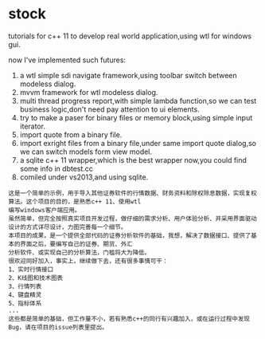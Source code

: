 stock
=====

tutorials for c++ 11 to develop real world application,using wtl for windows gui.

now I've implemented such futures:  
  1. a wtl simple sdi navigate framework,using toolbar switch between modeless dialog.  
  2. mvvm framework for wtl modeless dialog.  
  3. multi thread progress report,with simple lambda function,so we can test business logic,don't need pay attention to ui elements.  
  4. try to make a paser for binary files or memory block,using simple input iterator.  
  5. import quote from a binary file.  
  6. import exright files from a binary file,under same  import quote dialog,so we can switch models form view model.  
  7. a sqlite c++ 11 wrapper,which is the best wrapper now,you could find some info in dbtest.cc  
  8. comiled under vs2013,and using sqlite.  

    这是一个简单的示例，用于导入其他证券软件的行情数据、财务资料和除权除息数据，实现复权算法。这个项目的目的，是熟悉c++ 11、使用wtl  
    编写windows客户端应用。  
    虽然简单，但完全按照真实项目开发过程，做仔细的需求分析、用户体验分析、并采用界面驱动设计的方式详尽设计，力图完善每一个细节。  
    本项目的成果，是一个提供全部代码的证券分析软件的基础，我想，解决了数据接口、提供了基本的界面之后，要编写自己的证券、期货、外汇  
    分析软件、或实现自己的分析算法，门槛将大为降低。  
    很欢迎同好加入，事实上，继续做下去，还有很多事情可干：  
    1、实时行情接口  
    2、K线图和技术图表  
    3、行情列表  
    4、键盘精灵  
    5、指标体系  
    ...  
    这些都是简单的基础，但工作量不小，若有熟悉c++的同行有兴趣加入，或在运行过程中发现Bug，请在项目的issue列表里提出。


